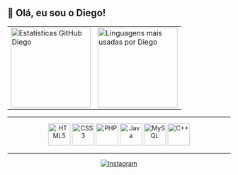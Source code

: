 ## 👋 Olá, eu sou o Diego!

<table align="center">
  <tr>
    <td>
      <img height="180em" src="https://github-readme-stats.vercel.app/api?username=devdiiego&show_icons=true&theme=nightowl" alt="Estatísticas GitHub Diego"/>
    </td>
    <td>
      <img height="180em" src="https://github-readme-stats.vercel.app/api/top-langs/?username=devdiiego&layout=compact&theme=nightowl" alt="Linguagens mais usadas por Diego"/>
    </td>
  </tr>
</table>

---

<div align="center">
  <img src="https://cdn.jsdelivr.net/gh/devicons/devicon@latest/icons/html5/html5-original.svg" height="50" alt="HTML5" title="HTML5"/>
  <img src="https://cdn.jsdelivr.net/gh/devicons/devicon@latest/icons/css3/css3-original.svg" height="50" alt="CSS3" title="CSS3"/>
  <img src="https://cdn.jsdelivr.net/gh/devicons/devicon@latest/icons/php/php-original.svg" height="50" alt="PHP" title="PHP"/>
  <img src="https://cdn.jsdelivr.net/gh/devicons/devicon@latest/icons/java/java-original.svg" height="50" alt="Java" title="Java"/>
  <img src="https://cdn.jsdelivr.net/gh/devicons/devicon@latest/icons/mysql/mysql-original.svg" height="50" alt="MySQL" title="MySQL"/>
  <img src="https://cdn.jsdelivr.net/gh/devicons/devicon@latest/icons/cplusplus/cplusplus-original.svg" height="50" alt="C++" title="C++"/>
</div>

---

<div align="center">
  <a href="https://www.instagram.com/odiiego__/" target="_blank">
    <img src="https://img.shields.io/badge/Instagram-E4405F?style=for-the-badge&logo=instagram&logoColor=white" alt="Instagram"/>
  </a>
</div>
